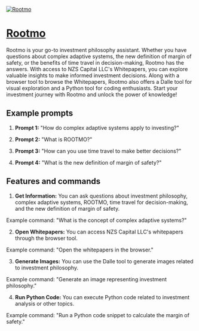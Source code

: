 [![Rootmo](https://files.oaiusercontent.com/file-KEmuoZyfR85pUW6dJoTuNqcU?se=2123-10-16T17%3A55%3A41Z&sp=r&sv=2021-08-06&sr=b&rscc=max-age%3D31536000%2C%20immutable&rscd=attachment%3B%20filename%3Db4aedd81-24b7-4471-afd0-d77a18397a30.png&sig=MKXya9OMm6rNUm5/nlPznLFNm3oEZLTkwzNikyAo1KQ%3D)](https://chat.openai.com/g/g-L3PwQf2oO-rootmo)

# [Rootmo](https://chat.openai.com/g/g-L3PwQf2oO-rootmo)

Rootmo is your go-to investment philosophy assistant. Whether you have questions about complex adaptive systems, the new definition of margin of safety, or the benefits of time travel in decision-making, Rootmo has the answers. With access to NZS Capital LLC's Whitepapers, you can explore valuable insights to make informed investment decisions. Along with a browser tool to browse the Whitepapers, Rootmo also offers a Dalle tool for visual exploration and a Python tool for coding enthusiasts. Start your investment journey with Rootmo and unlock the power of knowledge!

## Example prompts

1. **Prompt 1:** "How do complex adaptive systems apply to investing?"

2. **Prompt 2:** "What is ROOTMO?"

3. **Prompt 3:** "How can you use time travel to make better decisions?"

4. **Prompt 4:** "What is the new definition of margin of safety?"

## Features and commands

1. **Get Information:** You can ask questions about investment philosophy, complex adaptive systems, ROOTMO, time travel for decision-making, and the new definition of margin of safety.

Example command: "What is the concept of complex adaptive systems?"

2. **Open Whitepapers:** You can access NZS Capital LLC's whitepapers through the browser tool.

Example command: "Open the whitepapers in the browser."

3. **Generate Images:** You can use the Dalle tool to generate images related to investment philosophy.

Example command: "Generate an image representing investment philosophy."

4. **Run Python Code:** You can execute Python code related to investment analysis or other topics.

Example command: "Run a Python code snippet to calculate the margin of safety."